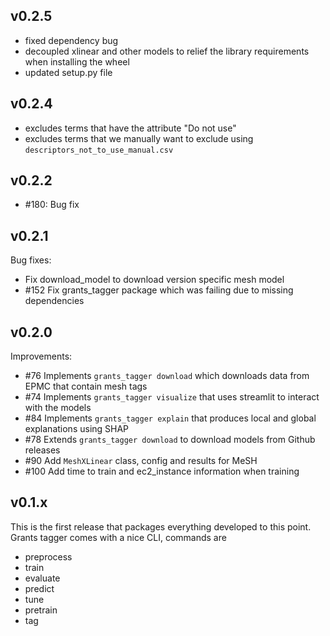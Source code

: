 ## v0.2.5
- fixed dependency bug
- decoupled xlinear and other models to relief the library requirements when installing the wheel
- updated setup.py file

## v0.2.4

- excludes terms that have the attribute "Do not use"
- excludes terms that we manually want to exclude using `descriptors_not_to_use_manual.csv`

## v0.2.2

- #180: Bug fix
## v0.2.1

Bug fixes:
- Fix download_model to download version specific mesh model
- #152 Fix grants_tagger package which was failing due to missing dependencies

## v0.2.0

Improvements:

- #76 Implements `grants_tagger download` which downloads data from EPMC that contain mesh tags
- #74 Implements `grants_tagger visualize` that uses streamlit to interact with the models
- #84 Implements `grants_tagger explain` that produces local and global explanations using SHAP
- #78 Extends `grants_tagger download` to download models from Github releases
- #90 Add `MeshXLinear` class, config and results for MeSH
- #100 Add time to train and ec2_instance information when training

## v0.1.x

This is the first release that packages everything developed
to this point. Grants tagger comes with a nice CLI, commands
are
* preprocess
* train
* evaluate
* predict
* tune
* pretrain
* tag
